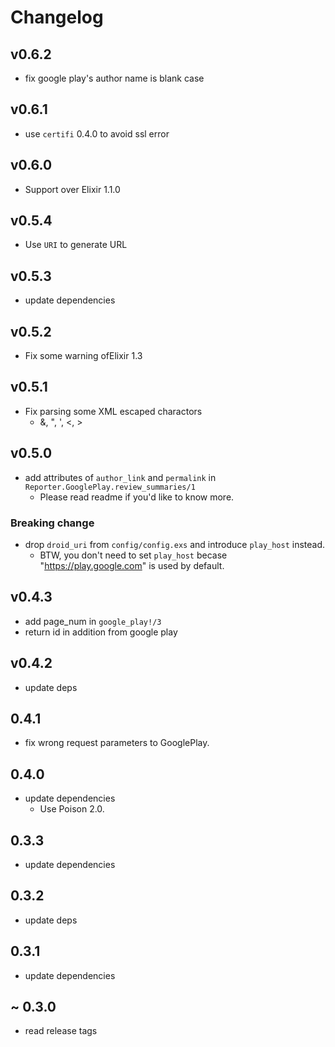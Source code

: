# Changelog
## v0.6.2
  - fix google play's author name is blank case

## v0.6.1
- use `certifi` 0.4.0 to avoid ssl error

## v0.6.0
- Support over Elixir 1.1.0

## v0.5.4
- Use `URI` to generate URL

## v0.5.3
- update dependencies

## v0.5.2
- Fix some warning ofElixir 1.3

## v0.5.1
- Fix parsing some XML escaped charactors
    - &, ", ', <, >

## v0.5.0
- add attributes of `author_link` and `permalink` in `Reporter.GooglePlay.review_summaries/1`
    - Please read readme if you'd like to know more.

### Breaking change
- drop `droid_uri` from `config/config.exs` and introduce `play_host` instead.
    - BTW, you don't need to set `play_host` becase "https://play.google.com" is used by default.

## v0.4.3
- add page_num in `google_play!/3`
- return id in addition from google play

## v0.4.2
- update deps

## 0.4.1
- fix wrong request parameters to GooglePlay.

## 0.4.0
- update dependencies
    - Use Poison 2.0.

## 0.3.3
- update dependencies

## 0.3.2
- update deps

## 0.3.1
- update dependencies

## ~ 0.3.0
- read release tags
